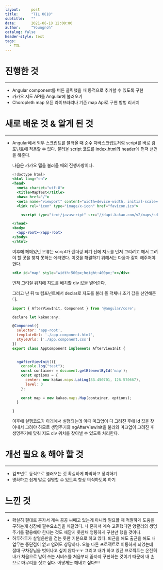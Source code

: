```yaml
---
layout:     post
title:      "TIL 0610"
subtitle:   ""
date:       2021-06-10 12:00:00
author:     "Youngnoh"
catalog: false
header-style: text
tags:
  - TIL
---
```


# 진행한 것

---

- Angular component를 버튼 클릭했을 때 동적으로 추가할 수 있도록 구현
- 카카오 지도 API를 Angular에 불러오기
- Choropleth map 오픈 라이브러리나 기존 map Api로 구현 방법 리서치

# 새로 배운 것 & 알게 된 것

---

- Angular에서 외부 스크립트를 불러올 때 순수 자바스크립트처럼 script를 바로 컴포넌트에 적용할 수 없다. 
불러올 script 코드를 index.html의 header에 먼저 선언을 해준다.

    다음은 카카오 맵을 불러올 때의 진행사항이다.

    ```jsx
    <!doctype html>
    <html lang="en">
    <head>
      <meta charset="utf-8">
      <title>MapTest</title>
      <base href="/">
      <meta name="viewport" content="width=device-width, initial-scale=1">
      <link rel="icon" type="image/x-icon" href="favicon.ico">

    	<script type="text/javascript" src="//dapi.kakao.com/v2/maps/sdk.js?appkey=bc149a8af2951991505a77a6809b1c54"></script>

    </head>
    <body>
      <app-root></app-root>
    </body>
    </html>
    ```

    이후에 헤메었던 오류는 script가 렌더링 되기 전에 지도를 먼저 그리려고 해서 그려야 할 곳을 찾지 못하는 에러였다. 이것을 해결하기 위해서는 다음과 같이 해주어야 한다. 

    ```jsx
    <div id="map" style="width:500px;height:400px;"></div>
    ```

    먼저 그려질 위치에 지도를 배치할 div 값을 넣어준다. 

    그러고 난 뒤 ts 컴포넌트에서 declar로 지도를 불러 올 객체나 초기 값을 선언해준다.

    ```jsx
    import { AfterViewInit, Component } from '@angular/core';

    declare let kakao:any;

    @Component({
      selector: 'app-root',
      templateUrl: './app.component.html',
      styleUrls: ['./app.component.css']
    })
    export class AppComponent implements AfterViewInit {
      

      ngAfterViewInit(){
        console.log("test");
        const container = document.getElementById('map');
        const options = {
          center: new kakao.maps.LatLng(33.450701, 126.570667),
          level: 3
        };
      
        const map = new kakao.maps.Map(container, options);
      }

    }
    ```

    이후에 실행코드가 아래에서 실행되는데 이때 마크업이 다 그려진 후에 Id 값을 찾아내서 그려야 하므로 생명주기의 ngAfterViewInit을 불러와 마크업이 그려진 후 생명주기에 맞춰 지도 div 위치를 찾아낼 수 있도록 처리한다.  

# 개선 필요 & 해야 할 것

---

- 컴포넌트 동적으로 불러오는 것 확실하게 파악하고 정리하기
- 명확하고 쉽게 말로 설명할 수 있도록 항상 의식하도록 하기

# 느낀 것

---

- 확실히 절대로 혼자서 계속 꽁꽁 싸매고 있는게 아니라 필요할 때 적절하게 도움을 구하는게 성장에 필수요소임을 깨달았다. 나 혼자서 계속 고민했다면 앵귤러의 생명주기를 활용해야 한다는 것도 깨닫지 못한채 엉뚱하게 구현만 했을 것이다.
- 하루하루가 살얼음판을 걷는 듯한 기분으로 하고 있다. 퇴근을 해도 출근을 해도 내 업무는 중단점이 없고 염려도 상당하다. 오늘 다른 프로젝트로 이동하게 되었는데 절대 구차장님을 벗어나고 싶지 않다ㅜㅜ 그리고 내가 하고 있던 프로젝트는 온전히 내가 처음으로 남이 쓰는 서비스를 처음부터 끝까지 구현하는 것이기 때문에 내 손으로 마무리를 짓고 싶다. 어떻게든 해내고 싶다!!!!

